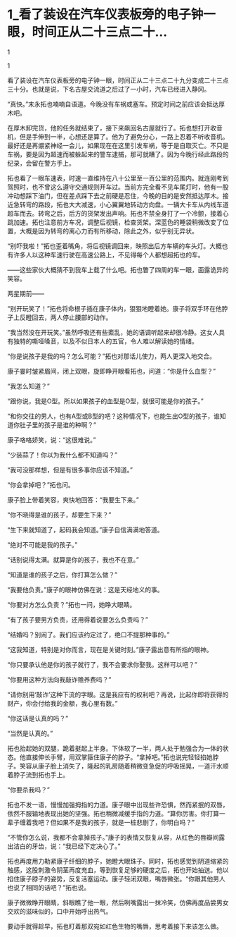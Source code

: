 # 1_看了装设在汽车仪表板旁的电子钟一眼，时间正从二十三点二十...

1

1

看了装设在汽车仪表板旁的电子钟一眼，时间正从二十三点二十九分变成二十三点三十分。也就是说，下名古屋交流道之后过了一小时，汽车已经进入静冈。

“真快。”末永拓也喃喃自语道。今晚没有车祸或塞车。预定时间之前应该会抵达厚木吧。

在厚木卸完货，他的任务就结束了，接下来飙回名古屋就行了。拓也想打开收音机，但是手伸到一半，心想还是算了。他为了避免分心，一路上忍着不听收音机。最好还是再绷紧神经一会儿，如果现在在这里引发车祸，等于是自取灭亡。不只是车祸，要是因为超速而被躲起来的警车逮捕，那可就糟了。因为今晚行经此路段的纪录，会留在警方手上。

拓也看了一眼车速表，时速一直维持在八十公里至一百公里的范围内。就连刚考到驾照时，也不曾这么遵守交通规则开车过。当前方完全看不见车尾灯时，他有一股冲动想踩下油门，但在差点踩下去之前硬是忍住，今晚的目的是安然抵达厚木。接近急转弯的路段，拓也大大减速，小心翼翼地转动方向盘。一辆大卡车从内线车道超车而去。转弯之后，后方的货架发出声响。拓也不禁全身打了一个冷颤，接着心跳加速。拓也注意前方车况，调整后视镜，检查货架。深蓝色的睡袋稍微改变了位置，大概是因为转弯的离心力而有所移动，除此之外，似乎别无异状。

“别吓我啦！”拓也歪着嘴角，将后视镜调回来，映照出后方车辆的车头灯。大概也有许多人以这种车速行驶在高速公路上，不见得每个人都想超拓也的车。

——这些家伙大概猜不到我车上载了什么吧。拓也瞥了四周的车一眼，面露诡异的笑容。

两星期前——

“别开玩笑了！”拓也将命根子插在康子体内，狠狠地瞪着她。康子将双手环在他脖子上反瞪回去，两人停止腰部的动作。

“我当然没在开玩笑。”虽然呼吸还有些紊乱，她的语调听起来却很冷静。这女人具有独特的嘶哑嗓音，以及不似日本人的五官，令人难以解读她的情绪。

“你是说孩子是我的吗？怎么可能？”拓也对那话儿使力，两人更深入地交合。

康子霎时皱紧眉间，闭上双眼，旋即睁开眼看拓也，问道：“你是什么血型？”

“我怎么知道？”

“跟你说，我是O型。所以如果孩子的血型是O型，就很可能是你的孩子。”

“和你交往的男人，也有A型或B型的吧？这种情况下，也能生出O型的孩子，谁知道你肚子里的孩子是谁的种啊？”

康子咯咯娇笑，说：“这很难说。”

“少装蒜了！你以为我什么都不知道吗？”

“我可没那样想，但是有很多事你应该不知道。”

“你会拿掉吧？”拓也问。

康子脸上带着笑容，爽快地回答：“我要生下来。”

“你不晓得是谁的孩子，却要生下来？”

“生下来就知道了，起码我会知道。”康子自信满满地答道。

“绝对不可能是我的孩子。”

“话别说得太满。就算是你的孩子，我也不在意。”

“知道是谁的孩子之后，你打算怎么做？”

“我要他负责。”康子的眼神仿佛在说：这是天经地义的事。

“你要对方怎么负责？”拓也一问，她睁大眼睛。

“有了孩子要男方负责，还用得着说要怎么负责吗？”

“结婚吗？别闹了。我们应该约定过了，绝口不提那种事的。”

“这我知道，特别是对你而言，现在是关键时刻。”康子露出意有所指的眼神。

“你只要承认他是你的孩子就行了，我不会要求你娶我。这样可以吧？”

“你要用这种方法向我敲诈赡养费吗？”

“请你别用‘敲诈’这种下流的字眼。这是我应有的权利吧？再说，比起你即将获得的财产，你会付给我的金额，我心里有数。”

“你这话是认真的吗？”

“当然是认真的。”

拓也抬起她的双腿，跪着挺起上半身。下体软了一半，两人处于勉强合为一体的状态。他直接伸长手臂，用双掌箍住康子的脖子。“拿掉吧。”拓也说完轻轻掐她脖子。笑容从康子脸上消失了，隆起的乳房随着稍微变急促的呼吸摇晃，一道汗水顺着脖子流到拓也手上。

“你要杀我吗？”

拓也不发一语，慢慢加强拇指的力道。康子眼中岀现些许恐惧，然而紧抿的双唇，依然不服输地表现出她的坚强。拓也稍微减缓手指的力道。“算你厉害。你打算一辈子缠着我吧？但如果不是我的孩子，就是一桩悲剧了，你明白吗？”

“不管你怎么说，我都不会拿掉孩子。”康子的表情又恢复从容，从红色的唇瓣间露出洁白的牙齿，说：“我已经下定决心了。”

拓也再度用力勒紧康子纤细的脖子，她瞪大眼珠子。同时，拓也感觉到阴道缩紧的触感，这股刺激令阴茎再度充血，等到恢复足够的硬度之后，拓也开始抽送。他以掐住康子脖子的姿势，反复活塞运动。康子轻闭双眼，嘴唇微张。“你跟其他男人也说了相同的话吧？”拓也说。

康子微微睁开眼睛，斜眼瞧了他一眼，然后咧嘴露出一抹冷笑，仿佛再度品尝男女交欢的滋味似的，口中开始呼出热气。

要动手就得趁早，拓也盯着那双宛如红色生物的嘴唇，思考着接下来该怎么做。